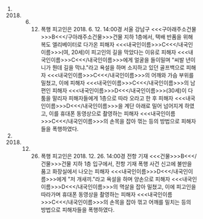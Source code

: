 1. 2018. 6. 12. 폭행
피고인은 2018. 6. 12. 14:00경 서울 강남구 <<<구아래주소건물>>>B<<</구아래주소건물>>>건물 지하 1층에서, 택배 반품을 위해 복도 엘리베이터로 다가온 피해자 <<<내국인이름>>>C<<</내국인이름>>>(여, 20세)이 피고인의 길을 막았다는 이유로 피해자 <<<내국인이름>>>C<<</내국인이름>>>에게 얼굴을 들이밀며 "씨발 년이 니가 뭔데 길을 막냐."라고 욕설을 하며 소지하고 있던 골프백으로 피해자 <<<내국인이름>>>C<<</내국인이름>>>의 어깨와 가슴 부위를 밀쳤고, 이에 피해자 <<<내국인이름>>>C<<</내국인이름>>>의 남편인 피해자 <<<내국인이름>>>D<<</내국인이름>>>(30세)이 다툼을 말리자 피해자들에게 1층으로 따라 오라고 한 후 피해자 <<<내국인이름>>>D<<</내국인이름>>>을 계단 아래로 밀어 넘어지게 하였고, 이를 휴대폰 동영상으로 촬영하는 피해자 <<<내국인이름>>>C<<</내국인이름>>>의 손목을 잡아 꺾는 등의 방법으로 피해자들을 폭행하였다.
2. 2018. 12. 26. 폭행
피고인은 2018. 12. 26. 14:00경 전항 기재 <<<건물>>>B<<</건물>>>건물 지하 1층 입구에서, 전항 기재 폭행 사건 신고에 불만을 품고 화장실에서 나오는 피해자 <<<내국인이름>>>D<<</내국인이름>>>에게 "저 개새끼."라고 욕설을 하며 양손으로 피해자 <<<내국인이름>>>D<<</내국인이름>>>의 멱살을 잡아 밀쳤고, 이에 피고인을 따라가며 휴대폰 동영상을 촬영하는 피해자 <<<내국인이름>>>C<<</내국인이름>>>의 손목을 잡아 꺾고 어깨를 밀치는 등의 방법으로 피해자들을 폭행하였다.